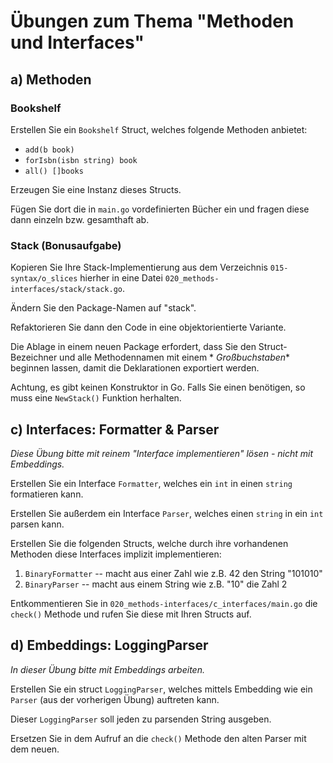 # Übungen zum Thema "Methoden und Interfaces"

## a) Methoden

### Bookshelf

Erstellen Sie ein `Bookshelf` Struct, welches folgende Methoden anbietet:

* `add(b book)`
* `forIsbn(isbn string) book`
* `all() []books`

Erzeugen Sie eine Instanz dieses Structs.

Fügen Sie dort die in `main.go` vordefinierten Bücher ein und fragen diese dann einzeln bzw. gesamthaft ab.

### Stack (Bonusaufgabe)

Kopieren Sie Ihre Stack-Implementierung aus dem Verzeichnis `015-syntax/o_slices` hierher in eine Datei
`020_methods-interfaces/stack/stack.go`.

Ändern Sie den Package-Namen auf "stack".

Refaktorieren Sie dann den Code in eine objektorientierte Variante.

Die Ablage in einem neuen Package erfordert, dass Sie den Struct-Bezeichner und alle Methodennamen mit einem *
*Großbuchstaben** beginnen lassen, damit die Deklarationen exportiert werden.

Achtung, es gibt keinen Konstruktor in Go. Falls Sie einen benötigen, so muss eine `NewStack()` Funktion
herhalten.

## c) Interfaces: Formatter & Parser

*Diese Übung bitte mit reinem "Interface implementieren" lösen - nicht mit Embeddings.*

Erstellen Sie ein Interface `Formatter`, welches ein `int` in einen `string` formatieren kann.

Erstellen Sie außerdem ein Interface `Parser`, welches einen `string` in ein `int` parsen kann.

Erstellen Sie die folgenden Structs, welche durch ihre vorhandenen Methoden diese Interfaces implizit implementieren:

1. `BinaryFormatter` -- macht aus einer Zahl wie z.B. 42 den String "101010"
2. `BinaryParser` -- macht aus einem String wie z.B. "10" die Zahl 2

Entkommentieren Sie in `020_methods-interfaces/c_interfaces/main.go` die `check()` Methode und rufen Sie diese mit Ihren
Structs auf.

## d) Embeddings: LoggingParser

*In dieser Übung bitte mit Embeddings arbeiten.*

Erstellen Sie ein struct `LoggingParser`, welches mittels Embedding wie ein `Parser` (aus der vorherigen Übung)
auftreten kann.

Dieser `LoggingParser` soll jeden zu parsenden String ausgeben.

Ersetzen Sie in dem Aufruf an die `check()` Methode den alten Parser mit dem neuen.
